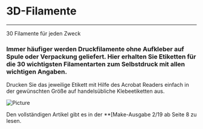 # 3D-Filamente
***
30 Filamente für jeden Zweck

### Immer häufiger werden Druckfilamente ohne Aufkleber auf Spule oder Verpackung geliefert. Hier erhalten Sie Etiketten für die 30 wichtigsten Filamentarten zum Selbstdruck mit allen wichtigen Angaben.

Drucken Sie das jeweilige Etikett mit Hilfe des Acrobat Readers einfach in der gewünschten Größe auf handelsübliche Klebeetiketten aus.

![Picture](https://github.com/heise/3D-Filamente/blob/master/pla.png) 

Den vollständigen Artikel gibt es in der **[Make-Ausgabe 2/19 ab Seite 8 zu lesen. 
